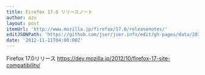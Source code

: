 ```yaml
---
title: Firefox 17.0 リリースノート
author: azu
layout: post
itemUrl: 'http://www.mozilla.jp/firefox/17.0/releasenotes/'
editJSONPath: 'https://github.com/jser/jser.info/edit/gh-pages/data/2012/11/index.json'
date: '2012-11-11T04:00:00Z'
---
```

Firefox 17.0リリース
https://dev.mozilla.jp/2012/10/firefox-17-site-compatibility/
